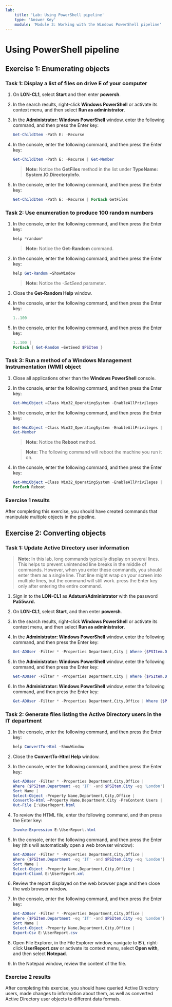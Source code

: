 ```yaml
---
lab:
    title: 'Lab: Using PowerShell pipeline'
    type: 'Answer Key'
    module: 'Module 3: Working with the Windows PowerShell pipeline'
---
```


# Using PowerShell pipeline

## Exercise 1: Enumerating objects

### Task 1: Display a list of files on drive E of your computer

1. On **LON-CL1**, select **Start** and then enter **powersh**.
1. In the search results, right-click **Windows PowerShell** or activate its context menu, and then select **Run as administrator**.
1. In the **Administrator: Windows PowerShell** window, enter the following command, and then press the Enter key:

   ```powershell
   Get-ChildItem -Path E: -Recurse
   ```

1. In the console, enter the following command, and then press the Enter key:

   ```powershell
   Get-ChildItem -Path E: -Recurse | Get-Member 
   ```

   > **Note:** Notice the **GetFiles** method in the list under **TypeName: System.IO.DirectoryInfo**.

1. In the console, enter the following command, and then press the Enter key:

   ```powershell
   Get-ChildItem -Path E: -Recurse | ForEach GetFiles
   ```

### Task 2: Use enumeration to produce 100 random numbers

1. In the console, enter the following command, and then press the Enter key:

   ```powershell
   help *random* 
   ```

   > **Note:** Notice the **Get-Random** command.

1. In the console, enter the following command, and then press the Enter key:

   ```powershell
   help Get-Random –ShowWindow 
   ```

   > **Note:** Notice the *-SetSeed* parameter.

1. Close the **Get-Random Help** window.  
1. In the console, enter the following command, and then press the Enter key:

   ```powershell
   1..100 
   ```

1. In the console, enter the following command, and then press the Enter key:

   ```powershell
   1..100 | 
   ForEach { Get-Random –SetSeed $PSItem }
   ```

### Task 3: Run a method of a Windows Management Instrumentation (WMI) object

1. Close all applications other than the **Windows PowerShell** console.
1. In the console, enter the following command, and then press the Enter key:

   ```powershell
   Get-WmiObject –Class Win32_OperatingSystem -EnableAllPrivileges
   ```

1. In the console, enter the following command, and then press the Enter key:

   ```powershell
   Get-WmiObject –Class Win32_OperatingSystem -EnableAllPrivileges | 
   Get-Member
   ```

   > **Note:** Notice the **Reboot** method.

   > **Note:** The following command will reboot the machine you run it on.

1. In the console, enter the following command, and then press the Enter key:

   ```powershell
   Get-WmiObject –Class Win32_OperatingSystem -EnableAllPrivileges | 
   ForEach Reboot
   ```

### Exercise 1 results

After completing this exercise, you should have created commands that manipulate multiple objects in the pipeline.

## Exercise 2: Converting objects

### Task 1: Update Active Directory user information

> **Note:** In this lab, long commands typically display on several lines. This helps to prevent unintended line breaks in the middle of commands. However, when you enter these commands, you should enter them as a single line. That line might wrap on your screen into multiple lines, but the command will still work. press the Enter key only after entering the entire command.

1. Sign in to the **LON-CL1** as **Adatum\\Administrator** with the password **Pa55w.rd.**
1. On **LON-CL1**, select **Start**, and then enter **powersh**.
1. In the search results, right-click **Windows PowerShell** or activate its context menu, and then select **Run as administrator**.
1. In the **Administrator: Windows PowerShell** window, enter the following command, and then press the Enter key:

   ```powershell
   Get-ADUser -Filter * -Properties Department,City | Where {$PSItem.Department -eq ‘IT’ -and $PSItem.City -eq ‘London’} | Select-Object -Property Name,Department,City| Sort Name
   ```

1. In the **Administrator: Windows PowerShell** window, enter the following command, and then press the Enter key:

   ```powershell
   Get-ADUser -Filter * -Properties Department,City | Where {$PSItem.Department -eq ‘IT’ -and $PSItem.City -eq ‘London’} | Set-ADUser -Office ‘LON-A/1000’
   ```

1. In the **Administrator: Windows PowerShell** window, enter the following command, and then press the Enter key:

   ```powershell
   Get-ADUser -Filter * -Properties Department,City,Office | Where {$PSItem.Department -eq ‘IT’ -and $PSItem.City -eq ‘London’} | Select-Object -Property Name,Department,City,Office | Sort Name
   ```

### Task 2: Generate files listing the Active Directory users in the IT department

1. In the console, enter the following command, and then press the Enter key:

   ```powershell
   help ConvertTo-Html –ShowWindow
   ```

1. Close the **ConvertTo-Html Help** window.  
1. In the console, enter the following command, and then press the Enter key:

   ```powershell
   Get-ADUser -Filter * -Properties Department,City,Office | 
   Where {$PSItem.Department -eq 'IT' -and $PSItem.City -eq 'London'} | 
   Sort Name | 
   Select-Object -Property Name,Department,City,Office |
   ConvertTo-Html –Property Name,Department,City -PreContent Users | 
   Out-File E:\UserReport.html
   ```

1. To review the HTML file, enter the following command, and then press the Enter key:

   ```powershell
   Invoke-Expression E:\UserReport.html
   ```

1. In the console, enter the following command, and then press the Enter key (this will automatically open a web browser window):

   ```powershell
   Get-ADUser -Filter * -Properties Department,City,Office | 
   Where {$PSItem.Department -eq 'IT' -and $PSItem.City -eq 'London'} | 
   Sort Name | 
   Select-Object -Property Name,Department,City,Office |
   Export-Clixml E:\UserReport.xml
   ```

1. Review the report displayed on the web browser page and then close the web browser window. 
1. In the console, enter the following command, and then press the Enter key:

   ```powershell
   Get-ADUser -Filter * -Properties Department,City,Office | 
   Where {$PSItem.Department -eq 'IT' -and $PSItem.City -eq 'London'} | 
   Sort Name | 
   Select-Object -Property Name,Department,City,Office |
   Export-Csv E:\UserReport.csv
   ```

1. Open File Explorer, in the File Explorer window, navigate to **E:\\**, right-click **UserReport.csv** or activate its context menu, select **Open with**, and then select **Notepad**.
1. In the Notepad window, review the content of the file.

### Exercise 2 results

After completing this exercise, you should have queried Active Directory users, made changes to information about them, as well as converted Active Directory user objects to different data formats.


